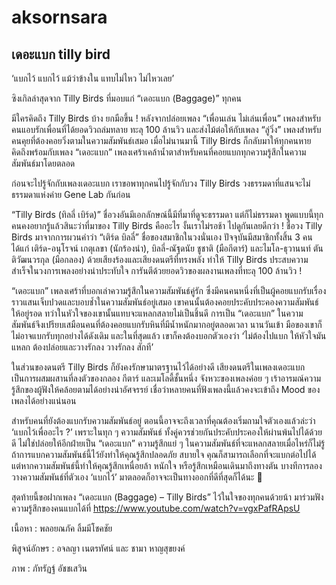 # aksornsara

## เดอะแบก tilly bird

‘แบกไว้ แบกไว้ แม้ว่าข้างใน แทบไม่ไหว ไม่ไหวเลย’

ซิงเกิลล่าสุดจาก Tilly Birds ที่มอบแก่ “เดอะแบก (Baggage)” ทุกคน

 

มีใครคิดถึง Tilly Birds บ้าง ยกมือขึ้น ! หลังจากปล่อยเพลง “เพื่อนเล่น ไม่เล่นเพื่อน” เพลงสำหรับคนแอบรักเพื่อนที่ได้ยอดวิวถล่มทลาย ทะลุ 100 ล้านวิว และส่งไม้ต่อให้กับเพลง “ลู่วิ่ง” เพลงสำหรับคนคุยที่ต้องคอยวิ่งตามในความสัมพันธ์เสมอ เมื่อไม่นานมานี้ Tilly Birds ก็กลับมาให้ทุกคนหายคิดถึงพร้อมกับเพลง “เดอะแบก” เพลงเศร้าเคล้าน้ำตาสำหรับคนที่คอยแบกทุกความรู้สึกในความสัมพันธ์มาโดยตลอด

 

ก่อนจะไปรู้จักกับเพลงเดอะแบก เราขอพาทุกคนไปรู้จักกับวง Tilly Birds วงธรรมดาที่แสนจะไม่ธรรมดาแห่งค่าย Gene Lab กันก่อน

“Tilly Birds (ทิลลี่ เบิร์ด)” ชื่อวงอันมีเอกลักษณ์นี้มีที่มาที่ดูจะธรรมดา แต่ก็ไม่ธรรมดา พูดแบบนี้ทุกคนคงอยากรู้แล้วสินะว่าที่มาของ Tilly Birds คืออะไร งั้นเราไม่รอช้า ไปดูกันเลยดีกว่า ! ชื่อวง Tilly Birds มาจากการผวนคำว่า “เติร์ด บิลลี่” ชื่อของสมาชิกในวงนั่นเอง ปัจจุบันมีสมาชิกทั้งสิ้น 3 คน ได้แก่ เติร์ด-อนุโรจน์ เกตุเลขา (นักร้องนำ), บิลลี่-ณัฐดนัย ชูชาติ (มือกีตาร์) และไมโล-ธุวานนท์ ตันติวัฒนวรกุล (มือกลอง) ด้วยเสียงร้องและเสียงดนตรีที่ทรงพลัง ทำให้ Tilly Birds ประสบความสำเร็จในวงการเพลงอย่างน่าประทับใจ การันตีด้วยยอดวิวของผลงานเพลงที่ทะลุ 100 ล้านวิว !

“เดอะแบก” เพลงเศร้าที่บอกเล่าความรู้สึกในความสัมพันธ์คู่รัก ซึ่งมีคนคนหนึ่งที่เป็นผู้คอยแบกรับเรื่องราวแสนเจ็บปวดและบอบช้ำในความสัมพันธ์อยู่เสมอ เขาคนนั้นต้องคอยประคับประคองความสัมพันธ์ให้อยู่รอด ทว่าในหัวใจของเขานั้นแทบจะแหลกสลายไม่เป็นชิ้นดี การเป็น “เดอะแบก” ในความสัมพันธ์จึงเปรียบเสมือนคนที่ต้องคอยแบกรับหินที่มีน้ำหนักมากอยู่ตลอดเวลา นานวันเข้า มือของเขาก็ไม่อาจแบกรับทุกอย่างได้ดังเดิม และในที่สุดแล้ว เขาก็คงต้องบอกตัวเองว่า ‘ไม่ต้องไปแบก ให้หัวใจมันแหลก ต้องปล่อยและวางรักลง วางรักลง สักที’ 

 

ในส่วนของดนตรี Tilly Birds ก็ยังคงรักษามาตรฐานไว้ได้อย่างดี เสียงดนตรีในเพลงเดอะแบกเป็นการผสมผสานที่ลงตัวของกลอง กีตาร์ และเมโลดี้ชั้นหนึ่ง จังหวะของเพลงค่อย ๆ เร้าอารมณ์ความรู้สึกของผู้ฟังให้คล้อยตามได้อย่างน่าอัศจรรย์ เชื่อว่าหลายคนที่ฟังเพลงนี้แล้วคงจะเข้าถึง Mood ของเพลงได้อย่างแน่นอน

 

สำหรับคนที่ยังต้องแบกรับความสัมพันธ์อยู่ ตอนนี้อาจจะถึงเวลาที่คุณต้องเริ่มถามใจตัวเองแล้วล่ะว่า ‘แบกไว้เพื่ออะไร ?’ เพราะในทุก ๆ ความสัมพันธ์ ทั้งคู่ควรช่วยกันประคับประคองให้ผ่านพ้นไปได้ด้วยดี ไม่ใช่ปล่อยให้อีกฝ่ายเป็น “เดอะแบก” ความรู้สึกแย่ ๆ ในความสัมพันธ์ที่จะแหลกสลายเมื่อไหร่ก็ไม่รู้ ถ้าการแบกความสัมพันธ์นี้ไว้ยังทำให้คุณรู้สึกปลอดภัย สบายใจ คุณก็สามารถเลือกที่จะแบกต่อไปได้ แต่หากความสัมพันธ์นี้ทำให้คุณรู้สึกเหนื่อยล้า หนักใจ หรือรู้สึกเหมือนเดินมาถึงทางตัน บางทีการลองวางความสัมพันธ์ที่ตัวเอง ‘แบกไว้’ มาตลอดก็อาจจะเป็นทางออกที่ดีที่สุดก็ได้นะ 🙂

 

สุดท้ายนี้ขอฝากเพลง “เดอะแบก (Baggage) – Tilly Birds” ไว้ในใจของทุกคนด้วยน้า มาร่วมฟังความรู้สึกของคนแบกได้ที่ https://www.youtube.com/watch?v=vgxPafRApsU 

 

เนื้อหา : พลอยณภัค ลิ้มมีโชคชัย

พิสูจน์อักษร : อจลญา เนตรทัศน์ และ ชามา หาญสุขยงค์

ภาพ : ภัทรัฏฐ์ อัชชเสวิน